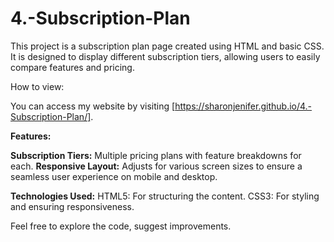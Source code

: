 # 4.-Subscription-Plan

This project is a subscription plan page created using HTML and basic CSS. It is designed to display different subscription tiers, allowing users to easily compare features and pricing.

How to view:

You can access my website by visiting [https://sharonjenifer.github.io/4.-Subscription-Plan/].

**Features:**

**Subscription Tiers:** Multiple pricing plans with feature breakdowns for each.
**Responsive Layout:** Adjusts for various screen sizes to ensure a seamless user experience on mobile and desktop.

**Technologies Used:**
HTML5: For structuring the content.
CSS3: For styling and ensuring responsiveness.

Feel free to explore the code, suggest improvements.
